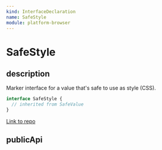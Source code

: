 ```yaml
---
kind: InterfaceDeclaration
name: SafeStyle
module: platform-browser
---
```


# SafeStyle

## description

Marker interface for a value that's safe to use as style (CSS).

```ts
interface SafeStyle {
  // inherited from SafeValue
}
```

[Link to repo](https://github.com/timdeschryver/angular/blob/master/packages/platform-browser/src/security/dom_sanitization_service.ts#L35-L35)

## publicApi
